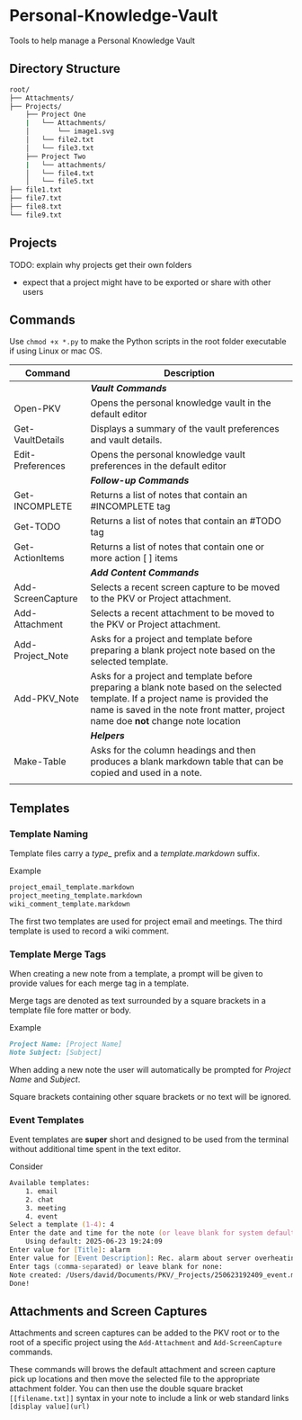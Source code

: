 # Personal-Knowledge-Vault

Tools to help manage a Personal Knowledge Vault

## Directory Structure
```zsh
root/
├── Attachments/
├── Projects/
    ├── Project One
    |   └── Attachments/
    │       └── image1.svg
    │   └── file2.txt
    │   └── file3.txt     
    ├── Project Two
    |   └── attachments/
    │   └── file4.txt
    │   └── file5.txt       
├── file1.txt
├── file7.txt
├── file8.txt
└── file9.txt       
```

## Projects

TODO: explain why projects get their own folders
- expect that a project might have to be exported or share with other users

## Commands

Use `chmod +x *.py` to make the Python scripts in the root folder executable if using Linux or mac OS.

| Command | Description |
| --- | --- |
| |<i><b>Vault Commands</b></i> |
| Open-PKV | Opens the personal knowledge vault in the default editor|
| Get-VaultDetails | Displays a summary of the vault preferences and vault details.|
| Edit-Preferences | Opens the personal knowledge vault preferences in the default editor|
| |<i><b>Follow-up Commands</b></i> |
|Get-INCOMPLETE| Returns a list of notes that contain an #INCOMPLETE tag|
|Get-TODO| Returns a list of notes that contain an #TODO tag|
|Get-ActionItems| Returns a list of notes that contain one or more action [ ] items|
| |<i><b>Add Content Commands</b></i> |
| Add-ScreenCapture  | Selects a recent screen capture to be moved to the PKV or Project attachment.  |
| Add-Attachment  | Selects a recent attachment to be moved to the PKV or Project attachment.  |
| Add-Project_Note  | Asks for a project and template before preparing a blank project note based on the selected template.  |
| Add-PKV_Note  | Asks for a project and template before preparing a blank note based on the selected template. If a project name is provided the name is saved in the note front matter, project name doe <b>not</b> change note location  |
| |<i><b>Helpers</b></i> |
| Make-Table  | Asks for the column headings and then produces a blank markdown table that can be copied and used in a note.  |
|   |   |

## Templates

### Template Naming
Template files carry a *type_* prefix and a *template.markdown* suffix.

Example

```zsh
project_email_template.markdown
project_meeting_template.markdown
wiki_comment_template.markdown
```
The first two templates are used for project email and meetings.
The third template is used to record a wiki comment.

### Template Merge Tags

When creating a new note from a template, a prompt will be given to provide values for each merge tag in a template.

Merge tags are denoted as text surrounded by a square brackets in a template file fore matter or body.

Example

```markdown
Project Name: [Project Name]
Note Subject: [Subject]
```
When adding a new note the user will automatically be prompted for *Project Name* and *Subject*.

Square brackets containing other square brackets or no text will be ignored.

### Event Templates

Event templates are **super** short and designed to be used from the terminal without additional time spent in the text editor.

Consider 
```zsh
Available templates:
	1. email
	2. chat
	3. meeting
	4. event
Select a template (1-4): 4
Enter the date and time for the note (or leave blank for system default):
	Using default: 2025-06-23 19:24:09
Enter value for [Title]: alarm
Enter value for [Event Description]: Rec. alarm about server overheating
Enter tags (comma-separated) or leave blank for none:   
Note created: /Users/david/Documents/PKV/_Projects/250623192409_event.md
Done!
```


## Attachments and Screen Captures

Attachments and screen captures can be added to the PKV root or to the root of a specific project using the `Add-Attachment` and `Add-ScreenCapture` commands.

These commands will brows the default attachment and screen capture pick up locations and then move the selected file to the appropriate attachment folder.  You can then use the double square bracket `[[filename.txt]]` syntax in your note to include a link or web standard links `[display value](url)`

